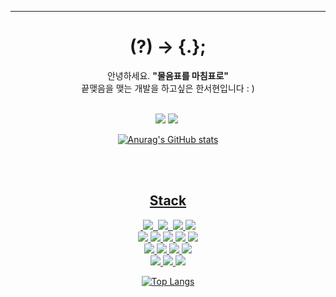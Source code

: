 <hr>
<div align="center"><h1>(?) -> {.};</h1></div>
<p align="center">안녕하세요. <b>"물음표를 마침표로"</b> <br>끝맺음을 맺는 개발을 하고싶은 한서현입니다 : ) </p><br>
<div align="center">
<a href ="https://github.com/HAN-SEOHYUN"><img src="https://img.shields.io/badge/github-181717?style=for-the-badge&logo=github&logoColor=white"></a>&nbsp;<a href="https://feelfreetothink.tistory.com/"><img src="https://img.shields.io/badge/tistory-fe7d37?style=for-the-badge&logo=tistory&logoColor=white"></a>&nbsp;<a href="https://www.instagram.com/hanseohyun_/"><br>
  
![Anurag's GitHub stats](https://github-readme-stats.vercel.app/api?username=HAN-SEOHYUN&show_icons=true&theme=merko)</div>

<br><br>
<h2 align="center">Stack</h2>

<div align="center">&nbsp;<img src="https://img.shields.io/badge/javascript-F7DF1E?style=for-the-badge&logo=javascript&logoColor=black">&nbsp;
  <img src="https://img.shields.io/badge/typescript-3178C6?style=for-the-badge&logo=typescript&logoColor=black">&nbsp;
  <img src="https://img.shields.io/badge/Node.js-339933?style=for-the-badge&logo=Node.js&logoColor=white">
    <img src="https://img.shields.io/badge/Express-000000?style=for-the-badge&logo=Express&logoColor=white">
  <br>
 <img src="https://img.shields.io/badge/JAVA-007396?style=for-the-badge&logo=java&logoColor=white">&nbsp;<img src="https://img.shields.io/badge/Spring-6DB33F?style=for-the-badge&logo=Spring&logoColor=white">&nbsp;<img src="https://img.shields.io/badge/Kotlin-7952B3?style=for-the-badge&logo=Kotlin&logoColor=white">&nbsp;<img src="https://img.shields.io/badge/oracle-F80000?style=for-the-badge&logo=oracle&logoColor=white">&nbsp;<img src="https://img.shields.io/badge/mysql-4479A1?style=for-the-badge&logo=mysql&logoColor=white"><br>
<img src="https://img.shields.io/badge/react-61DAFB?style=for-the-badge&logo=react&logoColor=black">&nbsp;<img src="https://img.shields.io/badge/html-E34F26?style=for-the-badge&logo=html5&logoColor=white">&nbsp;<img src="https://img.shields.io/badge/css-1572B6?style=for-the-badge&logo=css3&logoColor=white">&nbsp;<img src="https://img.shields.io/badge/bootstrap-7952B3?style=for-the-badge&logo=bootstrap&logoColor=white"><br>
<img src="https://img.shields.io/badge/linux-FCC624?style=for-the-badge&logo=linux&logoColor=black">&nbsp;<img src="https://img.shields.io/badge/AWS-232F3E?style=for-the-badge&logo=AmazonAWS&logoColor=white">&nbsp;<img src="https://img.shields.io/badge/apache tomcat-F8DC75?style=for-the-badge&logo=apachetomcat&logoColor=white"><br>


![Top Langs](https://github-readme-stats.vercel.app/api/top-langs/?username=HAN-SEOHYUN&layout=compact&theme=merko)
</div>



